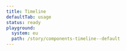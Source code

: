 ```yaml
---
title: Timeline
defaultTab: usage
status: ready
playground:
  system: eu
  path: /story/components-timeline--default
---
```

